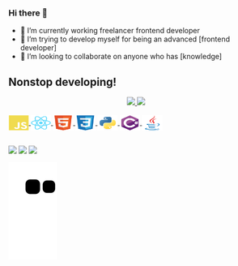 ### Hi there 👋



- 🔭 I’m currently working freelancer frontend developer
- 🌱 I’m trying to develop myself for being an advanced [frontend developer]
- 👯 I’m looking to collaborate on anyone who has [knowledge]
## Nonstop developing! 
<div align="center">
  <a href="https://github.com/justsedaunal">
  <img height="180em" src="https://github-readme-stats.vercel.app/api?username=justsedaunal&show_icons=true&theme=dracula&include_all_commits=true&count_private=true"/>
  <img height="180em" src="https://github-readme-stats.vercel.app/api/top-langs/?username=justsedaunal&layout=compact&langs_count=7&theme=dracula"/>
    
</div>
  <div style="display: inline_block"><br>
  <img align="center" alt="justsedaunal-Js" height="30" width="40" src="https://raw.githubusercontent.com/devicons/devicon/master/icons/javascript/javascript-plain.svg">
  <img align="center" alt="justsedaunal-React" height="30" width="40" src="https://raw.githubusercontent.com/devicons/devicon/master/icons/react/react-original.svg">
  <img align="center" alt="justsedaunal-HTML" height="30" width="40" src="https://raw.githubusercontent.com/devicons/devicon/master/icons/html5/html5-original.svg">
  <img align="center" alt="justsedaunal-CSS" height="30" width="40" src="https://raw.githubusercontent.com/devicons/devicon/master/icons/css3/css3-original.svg">
  <img align="center" alt="justsedaunal-Python" height="30" width="40" src="https://raw.githubusercontent.com/devicons/devicon/master/icons/python/python-original.svg">
  <img align="center" alt="justsedaunal-Csharp" height="30" width="40" src="https://raw.githubusercontent.com/devicons/devicon/master/icons/csharp/csharp-original.svg">
  <img align="center" alt="justsedaunal-Java" height="30" width="40" src="https://raw.githubusercontent.com/devicons/devicon/master/icons/java/java-original.svg">
</div>
  
  ##
 
<div>  
  
 
 	
 <a href="https://medium.com/@justsedaunal" target="_blank"><img src="https://img.shields.io/badge/Medium-7289DA?style=for-the-badge&logo=medium&logoColor=black" target="_blank"></a> 
  <a href = "mailto:sedaylmz06@gmail.com"><img src="https://img.shields.io/badge/-Gmail-%23333?style=for-the-badge&logo=gmail&logoColor=white" target="_blank"></a>
  <a href="https://www.linkedin.com/in/seda-%C3%BCnal-09b654129/" target="_blank"><img src="https://img.shields.io/badge/-LinkedIn-%230077B5?style=for-the-badge&logo=linkedin&logoColor=white" target="_blank"></a> 
 
  ![Snake animation](https://github.com/rafaballerini/rafaballerini/blob/output/github-contribution-grid-snake.svg)
 
</div>
